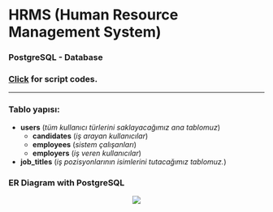 # HRMS (Human Resource Management System)
### PostgreSQL - Database
### <a href="Database.sql">Click</a> for script codes.
* * *

### Tablo yapısı:
- <b>users</b> (<i>tüm kullanıcı türlerini saklayacağımız ana tablomuz</i>)
	- <b>candidates</b> (<i>iş arayan kullanıcılar</i>)
	- <b>employees</b>  (<i>sistem çalışanları</i>) 
	- <b>employers</b> (<i>iş veren kullanıcılar</i>)
- <b>job_titles</b> (<i>iş pozisyonlarının isimlerini tutacağımız tablomuz.</i>)




### ER Diagram with PostgreSQL
<p align="center"><img src="İmage/ss.png"></p>

